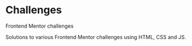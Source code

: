 # Challenges
Frontend Mentor challenges

Solutions to various Frontend Mentor challenges using HTML, CSS and JS.

